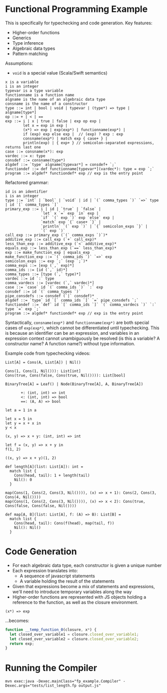 # Functional Programming Example

This is specifically for typechecking and code generation.
Key features:

- Higher-order functions
- Generics
- Type inference
- Algebraic data types
- Pattern matching

Assumptions:
- `void` is a special value (Scala/Swift semantics)

```
x is a variable
i is an integer
typevar is a type variable
functionname is a function name
algname is the name of an algebraic data type
consname is the name of a constructor
type ::= int | bool | void | typevar | (type*) => type | algname[type*]
op ::= + | < | ==
exp ::= i | x | true | false | exp op exp |
        let x = exp in exp |
        (x*) => exp | exp(exp*) | functionname(exp*) |
        if (exp) exp else exp |  // (exp) ? exp : exp
        consname(exp*) | match exp { case+ } |
        println(exp) | { exp+ } // semicolon-separated expressions, returns last one
case ::= consname(x*): exp
vardec ::= x: type
consdef ::= consname(type*)
algdef ::= `type` algname[typevar*] = consdef+ `;`
functiondef ::= def functionname[typevar*](vardec*): type = exp `;`
program ::= algdef* functiondef* exp // exp is the entry point
```

Refactored grammar:
```
id is an identifier
i is an integer
type ::= `int` | `bool` | `void` | id | `(` comma_types `)` `=>` type | id `[` comma_types `]`
primary_exp ::= i | id | `true` | `false` |
                `let` x `=` exp `in` exp |
                `if` `(` exp `)` exp `else` exp |
                `match` exp `{` case+ `}` |
                `println` `(` exp `)` | `{` semicolon_exps `}` |
                `(` exp `)`
call_exp ::= primary_exp (`(` comma_exps `)`)*
additive_exp ::= call_exp (`+` call_exp)*
less_than_exp ::= additive_exp (`<` additive_exp)*
equals_exp ::= less_than_exp (`==` less_than_exp)*
exp ::= make_function_exp | equals_exp
make_function_exp ::= `(` comma_ids `)` `=>` exp
semicolon_exps ::= exp `;` (exp `;`)*
comma_exps ::= [exp (`,` exp)*]
comma_ids ::= [id (`,` id)*]
comma_types ::= [type (`,` type)*]
vardec ::= id `:` type
comma_vardecs ::= [vardec (`,` vardec)*]
case ::= `case` id `(` comma_ids `)` `:` exp
consdef ::= id `(` comma_types `)`
pipe_consdefs ::= consdef (`|` consdef)*
algdef ::= `type` id `[` comma_ids `]` `=` pipe_consdefs `;`
functiondef ::= `def` id `[` comma_ids `]` `(` comma_vardecs `)` `:` type `=` exp `;`
program ::= algdef* functiondef* exp // exp is the entry point
```

Syntactically, `consname(exp*)` and `functionname(exp*)` are both special cases of `exp(exp*)`, which cannot be differentiated until typechecking.
This is because an identifier can be an expression, and variables in an expression context cannot unambiguously be resolved (is this a variable?  A constructor name?  A function name?) without type information.


Example code from typechecking videos:
```
List[A] = Cons(A, List[A]) | Nil()

Cons(1, Cons(1, Nil())): List[int]
Cons(true, Cons(false, Cons(true, Nil()))): List[bool]

BinaryTree[A] = Leaf() | Node(BinaryTree[A], A, BinaryTree[A])

       +: (int, int) => int
       <: (int, int) => bool
       ==: (A, A) => bool

let a = 1 in a

let x = 5 in
let y = x + x in
y < x

(x, y) => x + y: (int, int) => int

let f = (x, y) => x + y in
f(1, 2)

((x, y) => x + y)(1, 2)

def length[A](list: List[A]): int =
  match list {
    Cons(head, tail): 1 + length(tail)
    Nil(): 0
  }

map(Cons(1, Cons(2, Cons(3, Nil()))), (x) => x + 1): Cons(2, Cons(3, Cons(4, Nil())))
map(Cons(1, Cons(2, Cons(3, Nil()))), (x) => x < 2): Cons(true, Cons(false, Cons(false, Nil())))

def map[A, B](list: List[A], f: (A) => B): List[B] =
  match list {
    Cons(head, tail): Cons(f(head), map(tail, f))
    Nil(): Nil()
  }
```

# Code Generation

- For each algebraic data type, each constructor is given a unique number
- Each expression translates into:
    - A sequence of javascript statements
    - A variable holding the result of the statements
- Given that expressions become a mix of statements and expressions, we'll need to introduce temporary variables along the way
- Higher-order functions are represented with JS objects holding a reference to the function, as well as the closure environment.

```
(x*) => exp
```

...becomes:

```javascript
function __temp_function_0(closure, x*) {
  let closed_over_variable1 = closure.closed_over_variable1;
  let closed_over_variable2 = closure.closed_over_variable2;
  return exp;
}
```

# Running the Compiler

```
mvn exec:java -Dexec.mainClass="fp_example.Compiler" -Dexec.args="tests/list_length.fp output.js"
```
